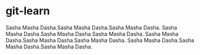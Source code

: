 # git-learn
Sasha Masha Dasha.Sasha Masha Dasha.Sasha Masha Dasha.
Sasha Masha Dasha.Sasha Masha Dasha.Sasha Masha Dasha.
Sasha Masha Dasha.Sasha Masha Dasha.Sasha Masha Dasha.
Sasha Masha Dasha.Sasha Masha Dasha.Sasha Masha Dasha.
